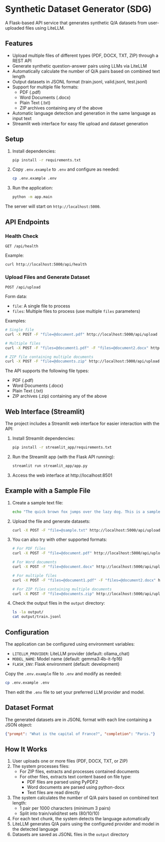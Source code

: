 # Synthetic Dataset Generator (SDG)

A Flask-based API service that generates synthetic Q/A datasets from user-uploaded files using LiteLLM.

## Features

- Upload multiple files of different types (PDF, DOCX, TXT, ZIP) through a REST API
- Generate synthetic question-answer pairs using LLMs via LiteLLM
- Automatically calculate the number of Q/A pairs based on combined text length
- Output datasets in JSONL format (train.jsonl, valid.jsonl, test.jsonl)
- Support for multiple file formats:
  - PDF (.pdf)
  - Word Documents (.docx)
  - Plain Text (.txt)
  - ZIP archives containing any of the above
- Automatic language detection and generation in the same language as input text
- Streamlit web interface for easy file upload and dataset generation

## Setup

1. Install dependencies:
   ```bash
   pip install -r requirements.txt
   ```

2. Copy `.env.example` to `.env` and configure as needed:
   ```bash
   cp .env.example .env
   ```

3. Run the application:
   ```bash
   python -m app.main
   ```

The server will start on `http://localhost:5000`.

## API Endpoints

### Health Check
```
GET /api/health
```

Example:
```bash
curl http://localhost:5000/api/health
```

### Upload Files and Generate Dataset
```
POST /api/upload
```

Form data:
- `file`: A single file to process
- `files`: Multiple files to process (use multiple `files` parameters)

Examples:
```bash
# Single file
curl -X POST -F "file=@document.pdf" http://localhost:5000/api/upload

# Multiple files
curl -X POST -F "files=@document1.pdf" -F "files=@document2.docx" http://localhost:5000/api/upload

# ZIP file containing multiple documents
curl -X POST -F "file=@documents.zip" http://localhost:5000/api/upload
```

The API supports the following file types:
- PDF (.pdf)
- Word Documents (.docx)
- Plain Text (.txt)
- ZIP archives (.zip) containing any of the above

## Web Interface (Streamlit)

The project includes a Streamlit web interface for easier interaction with the API:

1. Install Streamlit dependencies:
   ```bash
   pip install -r streamlit_app/requirements.txt
   ```

2. Run the Streamlit app (with the Flask API running):
   ```bash
   streamlit run streamlit_app/app.py
   ```

3. Access the web interface at http://localhost:8501

## Example with a Sample File

1. Create a sample text file:
   ```bash
   echo "The quick brown fox jumps over the lazy dog. This is a sample text for testing our synthetic dataset generator." > sample.txt
   ```

2. Upload the file and generate datasets:
   ```bash
   curl -X POST -F "file=@sample.txt" http://localhost:5000/api/upload
   ```

3. You can also try with other supported formats:
   ```bash
   # For PDF files
   curl -X POST -F "file=@document.pdf" http://localhost:5000/api/upload
   
   # For Word documents
   curl -X POST -F "file=@document.docx" http://localhost:5000/api/upload
   
   # For multiple files
   curl -X POST -F "files=@document1.pdf" -F "files=@document2.docx" http://localhost:5000/api/upload
   
   # For ZIP files containing multiple documents
   curl -X POST -F "file=@documents.zip" http://localhost:5000/api/upload
   ```

4. Check the output files in the `output` directory:
   ```bash
   ls -la output/
   cat output/train.jsonl
   ```

## Configuration

The application can be configured using environment variables:

- `LITELLM_PROVIDER`: LiteLLM provider (default: ollama_chat)
- `MODEL_NAME`: Model name (default: gemma3:4b-it-fp16)
- `FLASK_ENV`: Flask environment (default: development)

Copy the `.env.example` file to `.env` and modify as needed:
```bash
cp .env.example .env
```

Then edit the `.env` file to set your preferred LLM provider and model.

## Dataset Format

The generated datasets are in JSONL format with each line containing a JSON object:
```json
{"prompt": "What is the capital of France?", "completion": "Paris."}
```

## How It Works

1. User uploads one or more files (PDF, DOCX, TXT, or ZIP)
2. The system processes files:
   - For ZIP files, extracts and processes contained documents
   - For other files, extracts text content based on file type:
     - PDF files are parsed using PyPDF2
     - Word documents are parsed using python-docx
     - Text files are read directly
3. The system calculates the number of Q/A pairs based on combined text length:
   - 1 pair per 1000 characters (minimum 3 pairs)
   - Split into train/valid/test sets (80/10/10)
4. For each text chunk, the system detects the language automatically
5. LiteLLM generates Q/A pairs using the configured provider and model in the detected language
6. Datasets are saved as JSONL files in the `output` directory